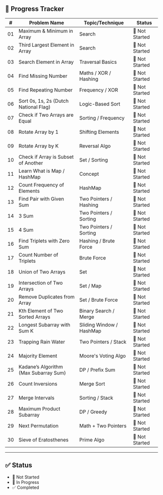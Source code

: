 ## 📅 Progress Tracker

| #  | Problem Name                                           | Topic/Technique               | Status         |
|----|--------------------------------------------------------|-------------------------------|----------------|
| 01 | Maximum & Minimum in Array                             | Search                        | 🔲 Not Started |
| 02 | Third Largest Element in Array                         | Search                        | 🔲 Not Started |
| 03 | Search Element in Array                                | Traversal Basics              | 🔲 Not Started |
| 04 | Find Missing Number                                    | Maths / XOR / Hashing         | 🔲 Not Started |
| 05 | Find Repeating Number                                  | Frequency / XOR               | 🔲 Not Started |
| 06 | Sort 0s, 1s, 2s (Dutch National Flag)                  | Logic-Based Sort              | 🔲 Not Started |
| 07 | Check if Two Arrays are Equal                          | Sorting / Frequency           | 🔲 Not Started |
| 08 | Rotate Array by 1                                      | Shifting Elements             | 🔲 Not Started |
| 09 | Rotate Array by K                                      | Reversal Algo                 | 🔲 Not Started |
| 10 | Check if Array is Subset of Another                    | Set / Sorting                 | 🔲 Not Started |
| 11 | Learn What is Map / HashMap                            | Concept                       | 🔲 Not Started |
| 12 | Count Frequency of Elements                            | HashMap                       | 🔲 Not Started |
| 13 | Find Pair with Given Sum                               | Two Pointers / Hashing        | 🔲 Not Started |
| 14 | 3 Sum                                                  | Two Pointers / Sorting        | 🔲 Not Started |
| 15 | 4 Sum                                                  | Two Pointers / Sorting        | 🔲 Not Started |
| 16 | Find Triplets with Zero Sum                            | Hashing / Brute Force         | 🔲 Not Started |
| 17 | Count Number of Triplets                               | Brute Force                   | 🔲 Not Started |
| 18 | Union of Two Arrays                                    | Set                           | 🔲 Not Started |
| 19 | Intersection of Two Arrays                             | Set / Map                     | 🔲 Not Started |
| 20 | Remove Duplicates from Array                           | Set / Brute Force             | 🔲 Not Started |
| 21 | Kth Element of Two Sorted Arrays                       | Binary Search / Merge         | 🔲 Not Started |
| 22 | Longest Subarray with Sum K                            | Sliding Window / HashMap      | 🔲 Not Started |
| 23 | Trapping Rain Water                                    | Two Pointers / Stack          | 🔲 Not Started |
| 24 | Majority Element                                       | Moore's Voting Algo           | 🔲 Not Started |
| 25 | Kadane’s Algorithm (Max Subarray Sum)                  | DP / Prefix Sum               | 🔲 Not Started |
| 26 | Count Inversions                                       | Merge Sort                    | 🔲 Not Started |
| 27 | Merge Intervals                                        | Sorting / Stack               | 🔲 Not Started |
| 28 | Maximum Product Subarray                               | DP / Greedy                   | 🔲 Not Started |
| 29 | Next Permutation                                       | Math + Two Pointers           | 🔲 Not Started |
| 30 | Sieve of Eratosthenes                                  | Prime Algo                    | 🔲 Not Started |

---

## ✅ Status

- 🔲 Not Started  
- 🔄 In Progress  
- ✅ Completed  
